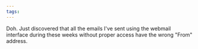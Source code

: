 ```yaml
---
tags: 
---
```


Doh. Just discovered that all the emails I've sent using the webmail interface during these weeks without proper access have the wrong "From" address.
